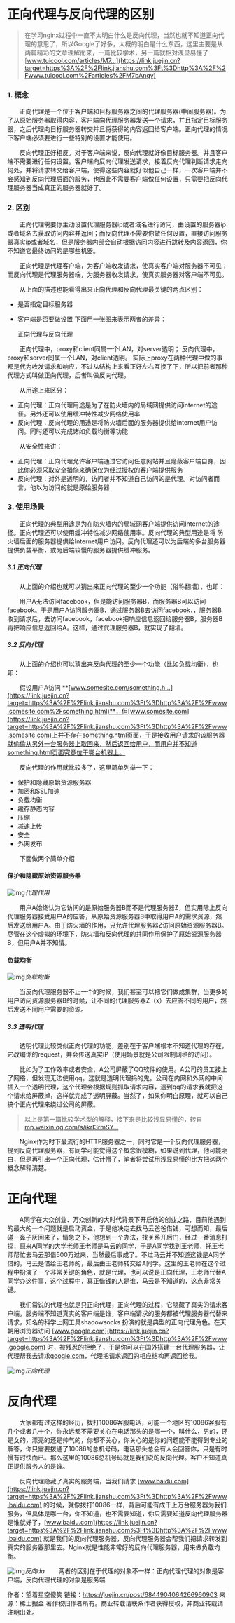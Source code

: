 # 正向代理与反向代理的区别

> 在学习nginx过程中一直不太明白什么是反向代理，当然也就不知道正向代理的意思了，所以Google了好多，大概的明白是什么东西，这里主要是从两篇精彩的文章理解而来，一篇比较学术，另一篇就相对浅显易懂了
>  [www.tuicool.com/articles/M7…](https://link.juejin.cn?target=https%3A%2F%2Flink.jianshu.com%3Ft%3Dhttp%3A%2F%2Fwww.tuicool.com%2Farticles%2FM7bAnqy)

### 1. 概念

  正向代理是一个位于客户端和目标服务器之间的代理服务器(中间服务器)。为了从原始服务器取得内容，客户端向代理服务器发送一个请求，并且指定目标服务器，之后代理向目标服务器转交并且将获得的内容返回给客户端。正向代理的情况下客户端必须要进行一些特别的设置才能使用。

  反向代理正好相反。对于客户端来说，反向代理就好像目标服务器。并且客户端不需要进行任何设置。客户端向反向代理发送请求，接着反向代理判断请求走向何处，并将请求转交给客户端，使得这些内容就好似他自己一样，一次客户端并不会感知到反向代理后面的服务，也因此不需要客户端做任何设置，只需要把反向代理服务器当成真正的服务器就好了。

### 2. 区别

  正向代理需要你主动设置代理服务器ip或者域名进行访问，由设置的服务器ip或者域名去获取访问内容并返回；而反向代理不需要你做任何设置，直接访问服务器真实ip或者域名，但是服务器内部会自动根据访问内容进行跳转及内容返回，你不知道它最终访问的是哪些机器。

  正向代理是代理客户端，为客户端收发请求，使真实客户端对服务器不可见；而反向代理是代理服务器端，为服务器收发请求，使真实服务器对客户端不可见。

  从上面的描述也能看得出来正向代理和反向代理最关键的两点区别：

- 是否指定目标服务器

- 客户端是否要做设置 下面用一张图来表示两者的差异：

  

  正向代理与反向代理

  正向代理中，proxy和client同属一个LAN，对server透明； 反向代理中，proxy和server同属一个LAN，对client透明。 实际上proxy在两种代理中做的事都是代为收发请求和响应，不过从结构上来看正好左右互换了下，所以把前者那种代理方式叫做正向代理，后者叫做反向代理。

  从用途上来区分：

- 正向代理：正向代理用途是为了在防火墙内的局域网提供访问internet的途径。另外还可以使用缓冲特性减少网络使用率
- 反向代理：反向代理的用途是将防火墙后面的服务器提供给internet用户访问。同时还可以完成诸如负载均衡等功能

  从安全性来讲：

- 正向代理：正向代理允许客户端通过它访问任意网站并且隐蔽客户端自身，因此你必须采取安全措施来确保仅为经过授权的客户端提供服务
- 反向代理：对外是透明的，访问者并不知道自己访问的是代理。对访问者而言，他以为访问的就是原始服务器

### 3. 使用场景

  正向代理的典型用途是为在防火墙内的局域网客户端提供访问Internet的途径。正向代理还可以使用缓冲特性减少网络使用率。反向代理的典型用途是将 防火墙后面的服务器提供给Internet用户访问。反向代理还可以为后端的多台服务器提供负载平衡，或为后端较慢的服务器提供缓冲服务。

##### 3.1 正向代理

  从上面的介绍也就可以猜出来正向代理的至少一个功能（俗称翻墙），也即：

  用户A无法访问facebook，但是能访问服务器B，而服务器B可以访问facebook。于是用户A访问服务器B，通过服务器B去访问facebook，，服务器B收到请求后，去访问facebook，facebook把响应信息返回给服务器B，服务器B再把响应信息返回给A。这样，通过代理服务器B，就实现了翻墙。

##### 3.2 反向代理

  从上面的介绍也可以猜出来反向代理的至少一个功能（比如负载均衡），也即：

  假设用户A访问 **[www.somesite.com/something.h…](https://link.juejin.cn?target=https%3A%2F%2Flink.jianshu.com%3Ft%3Dhttp%3A%2F%2Fwww.somesite.com%2Fsomething.html)**，但[www.somesite.com](https://link.juejin.cn?target=https%3A%2F%2Flink.jianshu.com%3Ft%3Dhttp%3A%2F%2Fwww.somesite.com)上并不存在something.html页面，于是接收用户请求的该服务器就偷偷从另外一台服务器上取回来，然后返回给用户，而用户并不知道something.html页面究竟位于哪台机器上。

  反向代理的作用就比较多了，这里简单列举一下：

- 保护和隐藏原始资源服务器
- 加密和SSL加速
- 负载均衡
- 缓存静态内容
- 压缩
- 减速上传
- 安全
- 外网发布

  下面做两个简单介绍

#### 保护和隐藏原始资源服务器

![img](https://p1-jj.byteimg.com/tos-cn-i-t2oaga2asx/gold-user-assets/2020/2/13/1703e7a358518b6f~tplv-t2oaga2asx-zoom-in-crop-mark:4536:0:0:0.awebp)*代理作用*

  用户A始终认为它访问的是原始服务器B而不是代理服务器Z，但实用际上反向代理服务器接受用户A的应答，从原始资源服务器B中取得用户A的需求资源，然后发送给用户A。由于防火墙的作用，只允许代理服务器Z访问原始资源服务器B。尽管在这个虚拟的环境下，防火墙和反向代理的共同作用保护了原始资源服务器B，但用户A并不知情。

#### 负载均衡

![img](https://p1-jj.byteimg.com/tos-cn-i-t2oaga2asx/gold-user-assets/2020/2/13/1703e7a35869e28c~tplv-t2oaga2asx-zoom-in-crop-mark:4536:0:0:0.awebp)*负载均衡*

  当反向代理服务器不止一个的时候，我们甚至可以把它们做成集群，当更多的用户访问资源服务器B的时候，让不同的代理服务器Z（x）去应答不同的用户，然后发送不同用户需要的资源。

##### 3.3 透明代理

  透明代理比较类似正向代理的功能，差别在于客户端根本不知道代理的存在，它改编你的request，并会传送真实IP（使用场景就是公司限制网络的访问）。

  比如为了工作效率或者安全，A公司屏蔽了QQ软件的使用。A公司的员工接上了网络，但发现无法使用qq。这就是透明代理捣的鬼。公司在内网和外网的中间插入一个透明代理，这个代理会根据规则抓取请求内容，遇到qq的请求我就把这个请求给屏蔽掉，这样就完成了透明屏蔽。当然了，如果你明白原理，就可以自己搞个正向代理来绕过公司的屏蔽。

> 以上是第一篇比较学术型的解释，接下来是比较浅显易懂的，转自[mp.weixin.qq.com/s/ikrI3rmSY…](https://link.juejin.cn?target=https%3A%2F%2Flink.jianshu.com%3Ft%3Dhttp%3A%2F%2Fmp.weixin.qq.com%2Fs%2FikrI3rmSYs83wdSWqq2QIg)

  Nginx作为时下最流行的HTTP服务器之一，同时它是一个反向代理服务器，提到反向代理服务器，有同学可能觉得这个概念很模糊，如果说到代理，他可能明白，但是再引出一个正向代理，估计懵了，笔者将尝试用浅显易懂的比方把这两个概念解释清楚。

# 正向代理

  A同学在大众创业、万众创新的大时代背景下开启他的创业之路，目前他遇到的最大的一个问题就是启动资金，于是他决定去找马云爸爸借钱，可想而知，最后碰一鼻子灰回来了，情急之下，他想到一个办法，找关系开后门，经过一番消息打探，原来A同学的大学老师王老师是马云的同学，于是A同学找到王老师，托王老师帮忙去马云那借500万过来，当然最后事成了。不过马云并不知道这钱是A同学借的，马云是借给王老师的，最后由王老师转交给A同学。这里的王老师在这个过程中扮演了一个非常关键的角色，就是代理，也可以说是正向代理，王老师代替A同学办这件事，这个过程中，真正借钱的人是谁，马云是不知道的，这点非常关键。

  我们常说的代理也就是只正向代理，正向代理的过程，它隐藏了真实的请求客户端，服务端不知道真实的客户端是谁，客户端请求的服务都被代理服务器代替来请求，知名的科学上网工具shadowsocks 扮演的就是典型的正向代理角色。在天朝用浏览器访问 [www.google.com](https://link.juejin.cn?target=https%3A%2F%2Flink.jianshu.com%3Ft%3Dhttp%3A%2F%2Fwww.google.com) 时，被残忍的拒绝了，于是你可以在国外搭建一台代理服务器，让代理帮我去请求[google.com](https://link.juejin.cn?target=https%3A%2F%2Flink.jianshu.com%3Ft%3Dhttp%3A%2F%2Fgoogle.com)，代理把请求返回的相应结构再返回给我。
                

![img](https://p1-jj.byteimg.com/tos-cn-i-t2oaga2asx/gold-user-assets/2020/2/13/1703e7a3587114cb~tplv-t2oaga2asx-zoom-in-crop-mark:4536:0:0:0.awebp)*正向代理*

# 反向代理

  大家都有过这样的经历，拨打10086客服电话，可能一个地区的10086客服有几个或者几十个，你永远都不需要关心在电话那头的是哪一个，叫什么，男的，还是女的，漂亮的还是帅气的，你都不关心，你关心的是你的问题能不能得到专业的解答，你只需要拨通了10086的总机号码，电话那头总会有人会回答你，只是有时慢有时快而已。那么这里的10086总机号码就是我们说的反向代理。客户不知道真正提供服务人的是谁。

  反向代理隐藏了真实的服务端，当我们请求 [www.baidu.com](https://link.juejin.cn?target=https%3A%2F%2Flink.jianshu.com%3Ft%3Dhttp%3A%2F%2Fwww.baidu.com) 的时候，就像拨打10086一样，背后可能有成千上万台服务器为我们服务，但具体是哪一台，你不知道，也不需要知道，你只需要知道反向代理服务器是谁就好了，[www.baidu.com](https://link.juejin.cn?target=https%3A%2F%2Flink.jianshu.com%3Ft%3Dhttp%3A%2F%2Fwww.baidu.com)                就是我们的反向代理服务器，反向代理服务器会帮我们把请求转发到真实的服务器那里去。Nginx就是性能非常好的反向代理服务器，用来做负载均衡。
 

![img](https://p1-jj.byteimg.com/tos-cn-i-t2oaga2asx/gold-user-assets/2020/2/13/1703e7a37d6d6eff~tplv-t2oaga2asx-zoom-in-crop-mark:4536:0:0:0.awebp)*反向da*
   两者的区别在于代理的对象不一样：正向代理代理的对象是客户端，反向代理代理的对象是服务端

作者：望着星空傻笑
链接：https://juejin.cn/post/6844904064266960903
来源：稀土掘金
著作权归作者所有。商业转载请联系作者获得授权，非商业转载请注明出处。